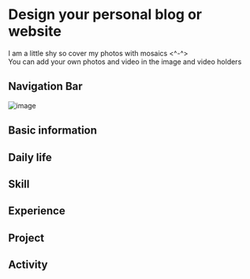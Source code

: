 # Design your personal blog or website
I am a little shy so cover my photos with mosaics <^-^>  
You can add your own photos and video in the image and video holders
## Navigation Bar
![image](https://github.com/ZhixinLai/Design-Your-Personal-page/blob/master/image_for_readme/img1.png)
## Basic information

## Daily life

## Skill

## Experience

##  Project

## Activity
